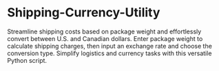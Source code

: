 # Shipping-Currency-Utility
Streamline shipping costs based on package weight and effortlessly convert between U.S. and Canadian dollars. Enter package weight to calculate shipping charges, then input an exchange rate and choose the conversion type. Simplify logistics and currency tasks with this versatile Python script.
